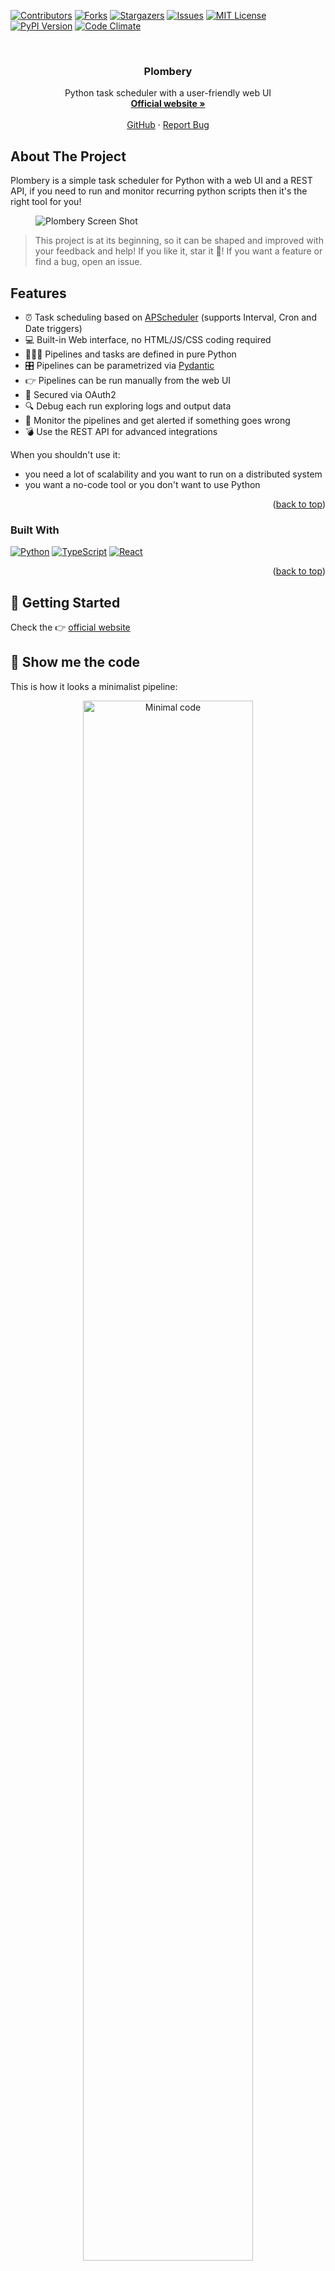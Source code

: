 <!-- Improved compatibility of back to top link: See: https://github.com/othneildrew/Best-README-Template/pull/73 -->

<a name="readme-top"></a>

<!-- PROJECT SHIELDS -->
<!--
*** I'm using markdown "reference style" links for readability.
*** Reference links are enclosed in brackets [ ] instead of parentheses ( ).
*** See the bottom of this document for the declaration of the reference variables
*** for contributors-url, forks-url, etc. This is an optional, concise syntax you may use.
*** https://www.markdownguide.org/basic-syntax/#reference-style-links
-->

[![Contributors][contributors-shield]][contributors-url]
[![Forks][forks-shield]][forks-url]
[![Stargazers][stars-shield]][stars-url]
[![Issues][issues-shield]][issues-url]
[![MIT License][license-shield]][license-url]
[![PyPI Version][pypi-shield]][pypi-url]
[![Code Climate][CodeClimate-shield]][CodeClimate-url]

<!-- PROJECT LOGO -->
<br />
<div align="center">
<h3 align="center">Plombery</h3>

  <p align="center">
    Python task scheduler with a user-friendly web UI
    <br />
    <a href="https://lucafaggianelli.github.io/plombery/"><strong>Official website »</strong></a>
    <br />
    <br />
    <a href="https://github.com/lucafaggianelli/plombery">GitHub</a>
    ·
    <a href="https://github.com/lucafaggianelli/plombery/issues">Report Bug</a>
  </p>
</div>

<!-- ABOUT THE PROJECT -->

## About The Project

Plombery is a simple task scheduler for Python with a web UI and a REST API,
if you need to run and monitor recurring python scripts then it's
the right tool for you!

<figure>
  <img src="https://github.com/lucafaggianelli/plombery/raw/main/docs/assets/images/screenshot.png" alt="Plombery Screen Shot">
</figure>

> This project is at its beginning, so it can be shaped and improved with
> your feedback and help!
> If you like it, star it 🌟! If you want a feature or find a bug, open an issue.

## Features

- ⏰ Task scheduling based on [APScheduler](https://github.com/agronholm/apscheduler) (supports Interval, Cron and Date triggers)
- 💻 Built-in Web interface, no HTML/JS/CSS coding required
- 👩‍💻🐍 Pipelines and tasks are defined in pure Python
- 🎛️ Pipelines can be parametrized via [Pydantic](https://docs.pydantic.dev/)
- 👉 Pipelines can be run manually from the web UI
- 🔐 Secured via OAuth2
- 🔍 Debug each run exploring logs and output data
- 📩 Monitor the pipelines and get alerted if something goes wrong
- 💣 Use the REST API for advanced integrations

When you shouldn't use it:

- you need a lot of scalability and you want to run on a distributed system
- you want a no-code tool or you don't want to use Python

<p align="right">(<a href="#readme-top">back to top</a>)</p>

### Built With

[![Python][Python]][Python-url]
[![TypeScript][TypeScript]][TypeScript-url]
[![React][React.js]][React-url]

<p align="right">(<a href="#readme-top">back to top</a>)</p>

<!-- GETTING STARTED -->

## 🚀 Getting Started

Check the 👉 [official website](https://lucafaggianelli.github.io/plombery/)

## 🧐 Show me the code

This is how it looks a minimalist pipeline:

<figure align="center">
  <img src="https://github.com/lucafaggianelli/plombery/raw/main/docs/assets/images/minimal-code.png" alt="Minimal code" width="80%">
  <figcaption>I know you want to see it!</figcaption>
</figure>

<!-- ROADMAP -->

## 🛣 Roadmap

See the [open issues](https://github.com/lucafaggianelli/plombery/issues) for a full list of proposed features (and known issues).

<p align="right">(<a href="#readme-top">back to top</a>)</p>

<!-- CONTRIBUTING -->

## 👩‍💻 Contributing

Contributions are what make the open source community such an amazing place to learn, inspire, and create. Any contributions you make are **greatly appreciated**.

If you have a suggestion that would make this better, please fork the repo and create a pull request. You can also simply open an issue with the tag "enhancement".
Don't forget to give the project a star! Thanks again!

1. Fork the Project
2. Create your Feature Branch (`git checkout -b feature/AmazingFeature`)
3. Commit your Changes (`git commit -m 'Add some AmazingFeature'`)
4. Push to the Branch (`git push origin feature/AmazingFeature`)
5. Open a Pull Request

<p align="right">(<a href="#readme-top">back to top</a>)</p>

### Development

Clone a fork of this repo and start your dev environment.

Create a python virtual environment:

```sh
python -m venv .venv
# on Mac/Linux
source .venv/bin/activate
# on Win
.venv/Script/activate
```

and install the dependencies:

```sh
pip install -r requirements.txt
pip install -r requirements-dev.txt
```

for development purposes, it's useful to run the example application:

```sh
cd examples/

# Create a venv for the example app
python -m venv .venv
source .venv/bin/activate
pip install -r requirements

./run.sh
# or ./run.ps1 on windows
```

The React frontend is in the `frontend/` folder, enter the folder
and install the dependencies:

```sh
cd frontend/
# The project uses yarn as dependency manager, if you don't have
# it, you must install it.
# This command will install the deps:
yarn
```

run the development server:

```sh
yarn dev
```

### Documentation

The documentation website is based on MkDocs Material, the source code is in the
`docs/` folder and the config is in the `mkdocs.yml` file.

To run a local dev server, run:

```
mkdocs serve
```

### Testing

Tests are based on `pytest`, to run the entire suite just run:

```sh
pytest
```

To run tests coverage, run:

```sh
coverage run -m pytest
coverage report -m
```

<!-- LICENSE -->

## License

Distributed under the MIT License. See `LICENSE.txt` for more information.

<p align="right">(<a href="#readme-top">back to top</a>)</p>

<!-- CONTACT -->

## Contact

Project Link: [https://github.com/lucafaggianelli/plombery](https://github.com/lucafaggianelli/plombery)

<p align="right">(<a href="#readme-top">back to top</a>)</p>

<!-- ACKNOWLEDGMENTS -->

## Acknowledgments

Plombery is built on top of amazing techs:

- [FastAPI](https://fastapi.tiangolo.com/)
- [Pydantic](https://docs.pydantic.dev/)
- [APScheduler](https://apscheduler.readthedocs.io/)
- [Apprise](https://github.com/caronc/apprise)
- [React](https://react.dev/)
- [Vite](https://vitejs.dev/)
- [Tremor](https://www.tremor.so/)

<p align="right">(<a href="#readme-top">back to top</a>)</p>

<!-- MARKDOWN LINKS & IMAGES -->
<!-- https://www.markdownguide.org/basic-syntax/#reference-style-links -->

[contributors-shield]: https://img.shields.io/github/contributors/lucafaggianelli/plombery.svg?style=for-the-badge
[contributors-url]: https://github.com/lucafaggianelli/plombery/graphs/contributors
[forks-shield]: https://img.shields.io/github/forks/lucafaggianelli/plombery.svg?style=for-the-badge
[forks-url]: https://github.com/lucafaggianelli/plombery/network/members
[stars-shield]: https://img.shields.io/github/stars/lucafaggianelli/plombery.svg?style=for-the-badge
[stars-url]: https://github.com/lucafaggianelli/plombery/stargazers
[issues-shield]: https://img.shields.io/github/issues/lucafaggianelli/plombery.svg?style=for-the-badge
[issues-url]: https://github.com/lucafaggianelli/plombery/issues
[license-shield]: https://img.shields.io/github/license/lucafaggianelli/plombery.svg?style=for-the-badge
[license-url]: https://github.com/lucafaggianelli/plombery/blob/master/LICENSE
[product-screenshot]: images/screenshot.png
[React.js]: https://img.shields.io/badge/React-20232A?style=for-the-badge&logo=react&logoColor=61DAFB
[React-url]: https://reactjs.org/
[Python]: https://img.shields.io/badge/Python-3776AB?style=for-the-badge&logo=python&logoColor=yellow
[Python-url]: https://www.python.org/
[TypeScript]: https://img.shields.io/badge/TypeScript-007ACC?style=for-the-badge&logo=typescript&logoColor=white
[TypeScript-url]: https://www.typescriptlang.org/
[pypi-shield]: https://img.shields.io/pypi/v/plombery.svg?style=for-the-badge
[pypi-url]: https://pypi.python.org/pypi/plombery
[CodeClimate-shield]: https://codeclimate.com/github/cloudfoundry/membrane.png?style=for-the-badge
[CodeClimate-url]: https://codeclimate.com/github/cloudfoundry/membrane
